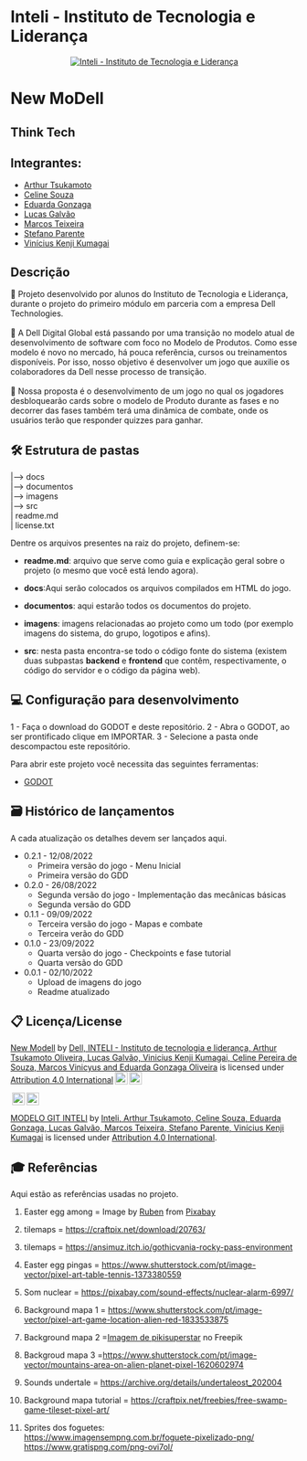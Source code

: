 # Inteli - Instituto de Tecnologia e Liderança 

<p align="center">
<a href= "https://www.inteli.edu.br/"><img src="https://www.inteli.edu.br/wp-content/uploads/2021/08/20172028/marca_1-2.png" alt="Inteli - Instituto de Tecnologia e Liderança" border="0"></a>
</p>

# New MoDell

## Think Tech

## Integrantes: 
- <a href="https://www.linkedin.com/in/arthur-oliveira-a06895247/">Arthur Tsukamoto</a>
- <a href="https://www.linkedin.com/in/celine-souza-1a38aa225/">Celine Souza</a>
- <a href="https://www.linkedin.com/in/eduarda-gonzaga-009794219/">Eduarda Gonzaga</a> 
- <a href="https://www.linkedin.com/in/lucas-galvão/">Lucas Galvão</a> 
- <a href="https://www.linkedin.com/in/marcos-teixeira-37676a24a/">Marcos Teixeira</a>
- <a href="https://www.linkedin.com/in/stefano-parente-652822244/">Stefano Parente</a> 
- <a href="https://www.linkedin.com/in/vinicius-kumagai-219376184/">Vinícius Kenji Kumagai</a>

## Descrição

📜 Projeto desenvolvido por alunos do Instituto de Tecnologia e Liderança, durante o projeto do primeiro módulo em parceria com a empresa Dell Technologies.
<br><br>
📜 A Dell Digital Global está passando por uma transição no modelo atual de desenvolvimento de software com foco no Modelo de Produtos. Como esse modelo é novo no mercado, há pouca referência, cursos ou treinamentos disponíveis. Por isso, nosso objetivo é desenvolver um jogo que auxilie os colaboradores da Dell nesse processo de transição.
<br><br>
📜 Nossa proposta é o desenvolvimento de um jogo no qual os jogadores desbloquearão cards sobre o modelo de Produto durante as fases e no decorrer das fases também terá uma dinâmica de combate, onde os usuários terão que responder quizzes para ganhar. 
<br>

<p align="center">

## 🛠 Estrutura de pastas

|--> docs<br>
|--> documentos<br>
|--> imagens<br>
|--> src<br>
| readme.md<br>
| license.txt

Dentre os arquivos presentes na raiz do projeto, definem-se:

- <b>readme.md</b>: arquivo que serve como guia e explicação geral sobre o projeto (o mesmo que você está lendo agora).

- <b>docs</b>:Aqui serão colocados os arquivos compilados em HTML do jogo.</b>

- <b>documentos</b>: aqui estarão todos os documentos do projeto.

- <b>imagens</b>: imagens relacionadas ao projeto como um todo (por exemplo imagens do sistema, do grupo, logotipos e afins).

- <b>src</b>: nesta pasta encontra-se todo o código fonte do sistema (existem duas subpastas <b>backend</b> e <b>frontend</b> que contêm, respectivamente, o código do servidor e o código da página web).

## 💻 Configuração para desenvolvimento

1 - Faça o download do GODOT e deste repositório. 2 - Abra o GODOT, ao ser prontificado clique em IMPORTAR. 3 - Selecione a pasta onde descompactou este repositório.

Para abrir este projeto você necessita das seguintes ferramentas:
- <a href="https://godotengine.org/download/windows/">GODOT</a>

## 🗃 Histórico de lançamentos

A cada atualização os detalhes devem ser lançados aqui.

* 0.2.1 - 12/08/2022
    * Primeira versão do jogo - Menu Inicial
    * Primeira versão do GDD
* 0.2.0 - 26/08/2022
    * Segunda versão do jogo - Implementação das mecânicas básicas
    * Segunda versão do GDD
* 0.1.1 - 09/09/2022
    * Terceira versão do jogo - Mapas e combate
    * Terceira verão do GDD
* 0.1.0 - 23/09/2022
    * Quarta versão do jogo - Checkpoints e fase tutorial
    * Quarta versão do GDD
* 0.0.1 - 02/10/2022
    * Upload de imagens do jogo
    * Readme atualizado

## 📋 Licença/License
<p xmlns:cc="http://creativecommons.org/ns#" xmlns:dct="http://purl.org/dc/terms/"><a property="dct:title" rel="cc:attributionURL" href="https://github.com/2022M1T6/Projeto4">New Modell</a> by <a rel="cc:attributionURL dct:creator" property="cc:attributionName" href="https://github.com/2022M1T6/Projeto4">Dell, INTELI - Instituto de tecnologia e liderança, Arthur Tsukamoto Oliveira, Lucas Galvão, Vinicius Kenji Kumagai, Celine Pereira de Souza, Marcos Vinicyus and Eduarda Gonzaga Oliveira</a> is licensed under <a href="http://creativecommons.org/licenses/by/4.0/?ref=chooser-v1" target="_blank" rel="license noopener noreferrer" style="display:inline-block;">Attribution 4.0 International<img style="height:22px!important;margin-left:3px;vertical-align:text-bottom;" src="https://mirrors.creativecommons.org/presskit/icons/cc.svg?ref=chooser-v1"><img style="height:22px!important;margin-left:3px;vertical-align:text-bottom;" src="https://mirrors.creativecommons.org/presskit/icons/by.svg?ref=chooser-v1"></a></p>
<img style="height:22px!important;margin-left:3px;vertical-align:text-bottom;" src="https://mirrors.creativecommons.org/presskit/icons/cc.svg?ref=chooser-v1"><img style="height:22px!important;margin-left:3px;vertical-align:text-bottom;" src="https://mirrors.creativecommons.org/presskit/icons/by.svg?ref=chooser-v1"><p xmlns:cc="http://creativecommons.org/ns#" xmlns:dct="http://purl.org/dc/terms/"><a property="dct:title" rel="cc:attributionURL" href="https://github.com/Spidus/Teste_Final_1">MODELO GIT INTELI</a> by <a rel="cc:attributionURL dct:creator" property="cc:attributionName" href="https://www.yggbrasil.com.br/vr">Inteli, Arthur Tsukamoto, Celine Souza, Eduarda Gonzaga, Lucas Galvão, Marcos Teixeira, Stefano Parente, Vinícius Kenji Kumagai</a> is licensed under <a href="http://creativecommons.org/licenses/by/4.0/?ref=chooser-v1" target="_blank" rel="license noopener noreferrer" style="display:inline-block;">Attribution 4.0 International</a>.</p>

## 🎓 Referências

Aqui estão as referências usadas no projeto.
1. Easter egg among = Image by <a href="https://pixabay.com/users/mustachioed_pizza-6494611/?utm_source=link-attribution&amp;utm_medium=referral&amp;utm_campaign=image&amp;utm_content=6063246">Ruben</a> from <a href="https://pixabay.com//?utm_source=link-attribution&amp;utm_medium=referral&amp;utm_campaign=image&amp;utm_content=6063246">Pixabay</a>

2. tilemaps = https://craftpix.net/download/20763/
3. tilemaps = https://ansimuz.itch.io/gothicvania-rocky-pass-environment

4. Easter egg pingas = https://www.shutterstock.com/pt/image-vector/pixel-art-table-tennis-1373380559

5. Som nuclear = https://pixabay.com/sound-effects/nuclear-alarm-6997/

6. Background mapa 1 = https://www.shutterstock.com/pt/image-vector/pixel-art-game-location-alien-red-1833533875

7. Background mapa 2 =<a href="https://br.freepik.com/vetores-gratis/fundo-mistico-de-pixel-art_29019077.htm#query=pixel%20art%20background&position=5&from_view=search">Imagem de pikisuperstar</a> no Freepik

8. Backgroud mapa 3 =https://www.shutterstock.com/pt/image-vector/mountains-area-on-alien-planet-pixel-1620602974

9. Sounds undertale = https://archive.org/details/undertaleost_202004

10. Background mapa tutorial = https://craftpix.net/freebies/free-swamp-game-tileset-pixel-art/
11. Sprites dos foguetes:<br>https://www.imagensempng.com.br/foguete-pixelizado-png/<br>https://www.gratispng.com/png-ovi7ol/
